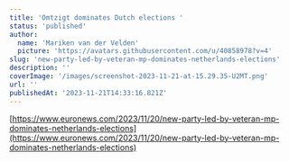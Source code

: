 ```yaml
---
title: 'Omtzigt dominates Dutch elections '
status: 'published'
author:
  name: 'Mariken van der Velden'
  picture: 'https://avatars.githubusercontent.com/u/40858978?v=4'
slug: 'new-party-led-by-veteran-mp-dominates-netherlands-elections'
description: ''
coverImage: '/images/screenshot-2023-11-21-at-15.29.35-U2MT.png'
url: ''
publishedAt: '2023-11-21T14:33:16.821Z'
---
```


[https://www.euronews.com/2023/11/20/new-party-led-by-veteran-mp-dominates-netherlands-elections](https://www.euronews.com/2023/11/20/new-party-led-by-veteran-mp-dominates-netherlands-elections)

